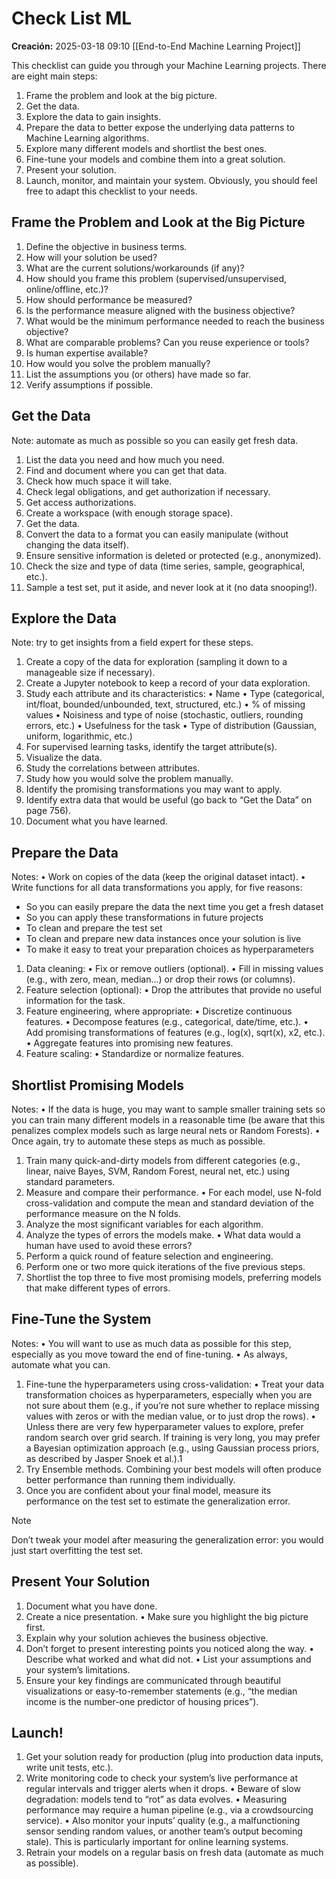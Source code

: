 # Check List ML

**Creación:** 2025-03-18 09:10
[[End-to-End Machine Learning Project]]

This checklist can guide you through your Machine Learning projects. There are
eight main steps:
1. Frame the problem and look at the big picture.
2. Get the data.
3. Explore the data to gain insights.
4. Prepare the data to better expose the underlying data patterns to Machine Learning algorithms.
5. Explore many different models and shortlist the best ones.
6. Fine-tune your models and combine them into a great solution.
7. Present your solution.
8. Launch, monitor, and maintain your system. Obviously, you should feel free to adapt this checklist to your needs.
## Frame the Problem and Look at the Big Picture
1. Define the objective in business terms.
2. How will your solution be used?
3. What are the current solutions/workarounds (if any)?
4. How should you frame this problem (supervised/unsupervised, online/offline, etc.)?
5. How should performance be measured?
6. Is the performance measure aligned with the business objective?
7. What would be the minimum performance needed to reach the business objective?
8. What are comparable problems? Can you reuse experience or tools?
9. Is human expertise available?
10. How would you solve the problem manually?
11. List the assumptions you (or others) have made so far.
12. Verify assumptions if possible. 
## Get the Data
Note: automate as much as possible so you can easily get fresh data.
1. List the data you need and how much you need.
2. Find and document where you can get that data.
3. Check how much space it will take.
4. Check legal obligations, and get authorization if necessary.
5. Get access authorizations.
6. Create a workspace (with enough storage space).
7. Get the data.
8. Convert the data to a format you can easily manipulate (without changing the
data itself).
9. Ensure sensitive information is deleted or protected (e.g., anonymized).
10. Check the size and type of data (time series, sample, geographical, etc.).
11. Sample a test set, put it aside, and never look at it (no data snooping!).

## Explore the Data
Note: try to get insights from a field expert for these steps.
1. Create a copy of the data for exploration (sampling it down to a manageable size if necessary).
2. Create a Jupyter notebook to keep a record of your data exploration.
3. Study each attribute and its characteristics:
	• Name
	• Type (categorical, int/float, bounded/unbounded, text, structured, etc.) 
	• % of missing values
	• Noisiness and type of noise (stochastic, outliers, rounding errors, etc.)
	• Usefulness for the task
	• Type of distribution (Gaussian, uniform, logarithmic, etc.)
4. For supervised learning tasks, identify the target attribute(s).
5. Visualize the data.
6. Study the correlations between attributes.
7. Study how you would solve the problem manually.
8. Identify the promising transformations you may want to apply.
9. Identify extra data that would be useful (go back to “Get the Data” on page 756).
10. Document what you have learned.

## Prepare the Data
Notes:
• Work on copies of the data (keep the original dataset intact).
• Write functions for all data transformations you apply, for five reasons:
- So you can easily prepare the data the next time you get a fresh dataset
- So you can apply these transformations in future projects
- To clean and prepare the test set
- To clean and prepare new data instances once your solution is live
- To make it easy to treat your preparation choices as hyperparameters
1. Data cleaning:
	• Fix or remove outliers (optional).
	• Fill in missing values (e.g., with zero, mean, median…) or drop their rows (or columns).
2. Feature selection (optional):
	• Drop the attributes that provide no useful information for the task.
3. Feature engineering, where appropriate:
	• Discretize continuous features.
	• Decompose features (e.g., categorical, date/time, etc.).
	• Add promising transformations of features (e.g., log(x), sqrt(x), x2, etc.).
	• Aggregate features into promising new features.
4. Feature scaling:
	• Standardize or normalize features.

## Shortlist Promising Models
Notes:
• If the data is huge, you may want to sample smaller training sets so you can train
many different models in a reasonable time (be aware that this penalizes complex
models such as large neural nets or Random Forests).
• Once again, try to automate these steps as much as possible.
1. Train many quick-and-dirty models from different categories (e.g., linear, naive Bayes, SVM, Random Forest, neural net, etc.) using standard parameters.
2. Measure and compare their performance.
	• For each model, use N-fold cross-validation and compute the mean and standard deviation of the performance measure on the N folds.
3. Analyze the most significant variables for each algorithm.
4. Analyze the types of errors the models make.
	• What data would a human have used to avoid these errors?
5. Perform a quick round of feature selection and engineering.
6. Perform one or two more quick iterations of the five previous steps.
7. Shortlist the top three to five most promising models, preferring models that make different types of errors.

## Fine-Tune the System
Notes:
• You will want to use as much data as possible for this step, especially as you move
toward the end of fine-tuning.
• As always, automate what you can.
1. Fine-tune the hyperparameters using cross-validation:
	• Treat your data transformation choices as hyperparameters, especially when you are not sure about them (e.g., if you’re not sure whether to replace missing values with zeros or with the median value, or to just drop the rows).
	• Unless there are very few hyperparameter values to explore, prefer random search over grid search. If training is very long, you may prefer a Bayesian optimization approach (e.g., using Gaussian process priors, as described by Jasper Snoek et al.).1
2. Try Ensemble methods. Combining your best models will often produce better performance than running them individually.
3. Once you are confident about your final model, measure its performance on the test set to estimate the generalization error.

>[!Note] 
>Don’t tweak your model after measuring the generalization error:
you would just start overfitting the test set.

## Present Your Solution
1. Document what you have done.
2. Create a nice presentation.
	• Make sure you highlight the big picture first.
3. Explain why your solution achieves the business objective.
4. Don’t forget to present interesting points you noticed along the way.
	• Describe what worked and what did not.
	• List your assumptions and your system’s limitations.
5. Ensure your key findings are communicated through beautiful visualizations or easy-to-remember statements (e.g., “the median income is the number-one predictor of housing prices”).

## Launch!
1. Get your solution ready for production (plug into production data inputs, write
unit tests, etc.).
2. Write monitoring code to check your system’s live performance at regular intervals
and trigger alerts when it drops.
	• Beware of slow degradation: models tend to “rot” as data evolves.
	• Measuring performance may require a human pipeline (e.g., via a crowdsourcing service).
	• Also monitor your inputs’ quality (e.g., a malfunctioning sensor sending random values, or another team’s output becoming stale). This is particularly important for online learning systems.
3. Retrain your models on a regular basis on fresh data (automate as much as possible).